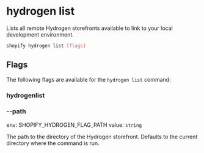 # hydrogen list

Lists all remote Hydrogen storefronts available to link to your local development environment.

```bash
shopify hydrogen list [flags]
```

## Flags

The following flags are available for the `hydrogen list` command:

### hydrogenlist

### --path <value>

env: SHOPIFY_HYDROGEN_FLAG_PATH
value: `string`

The path to the directory of the Hydrogen storefront. Defaults to the current directory where the command is run.

